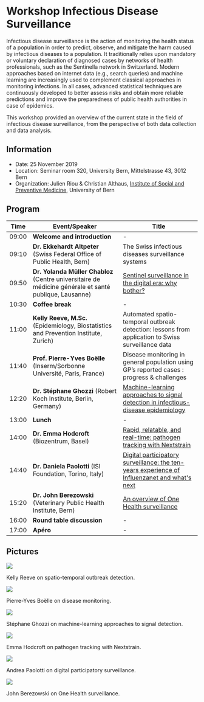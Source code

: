 # Workshop Infectious Disease Surveillance

Infectious disease surveillance is the action of monitoring the health status of a population in order to predict, observe, and mitigate the harm caused by infectious diseases to a population. It traditionally relies upon mandatory or voluntary declaration of diagnosed cases by networks of health professionals, such as the Sentinella network in Switzerland. Modern approaches based on internet data (e.g., search queries) and machine learning are increasingly used to complement classical approaches in monitoring infections. In all cases, advanced statistical techniques are continuously developed to better assess risks and obtain more reliable predictions and improve the preparedness of public health authorities in case of epidemics.

This workshop provided an overview of the current state in the field of infectious disease surveillance, from the perspective of both data collection and data analysis.

## Information

* Date:	25 November 2019
* Location: Seminar room 320, University Bern, Mittelstrasse 43, 3012 Bern
* Organization: Julien Riou & Christian Althaus, [Institute of Social and Preventive Medicine](https://www.ispm.unibe.ch), University of Bern

## Program

Time | Event/Speaker | Title
--- | --- | ---
09:00	| **Welcome and introduction** | -
09:10 |	**Dr. Ekkehardt Altpeter** (Swiss Federal Office of Public Health, Bern) | The Swiss infectious diseases surveillance systems
09:50	| **Dr. Yolanda Müller Chabloz** (Centre universitaire de médicine générale et santé publique, Lausanne) | [Sentinel surveillance in the digital era: why bother?](slides/IDS_2019_Mueller.pdf)
10:30	| **Coffee break** | -
11:00	| **Kelly Reeve, M.Sc.** (Epidemiology, Biostatistics and Prevention Institute, Zurich) | Automated spatio-temporal outbreak detection: lessons from application to Swiss surveillance data
11:40	| **Prof. Pierre-Yves Boëlle** (Inserm/Sorbonne Université, Paris, France) | Disease monitoring in general population using GP’s reported cases : progress & challenges
12:20	| **Dr. Stéphane Ghozzi** (Robert Koch Institute, Berlin, Germany) | [Machine-learning approaches to signal detection in infectious-disease epidemiology](slides/IDS_2019_Ghozzi.pdf)
13:00 |	**Lunch** | -
14:00 |	**Dr. Emma Hodcroft** (Biozentrum, Basel) | [Rapid, relatable, and real-time: pathogen tracking with Nextstrain](slides/IDS_2019_Hodcroft.pdf)
14:40 | **Dr. Daniela Paolotti** (ISI Foundation, Torino, Italy) | [Digital participatory surveillance: the ten-years experience of Influenzanet and what's next](slides/IDS_2019_Paolotti.pdf)
15:20 | **Dr. John Berezowski** (Veterinary Public Health Institute, Bern) | [An overview of One Health surveillance](slides/IDS_2019_Berezowski.pdf)
16:00	| **Round table discussion** | -
17:00	| **Apéro** | -

## Pictures

![](pictures/reeve.jpg)

Kelly Reeve on spatio-temporal outbreak detection.

![](pictures/boelle.jpg)

Pierre-Yves Boëlle on disease monitoring.

![](pictures/ghozzi.jpg)

Stéphane Ghozzi on machine-learning approaches to signal detection.

![](pictures/hodcroft.jpg)

Emma Hodcroft on pathogen tracking with Nextstrain.

![](pictures/paolotti.jpg)

Andrea Paolotti on digital participatory surveillance.

![](pictures/berezowski.jpg)

John Berezowski on One Health surveillance.
